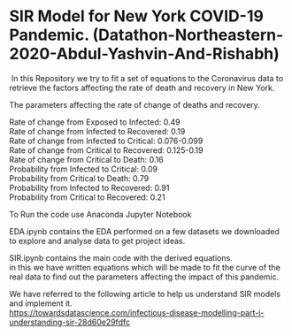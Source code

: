 SIR Model for New York COVID-19 Pandemic. (Datathon-Northeastern-2020-Abdul-Yashvin-And-Rishabh)
====================================================

 In this Repository we try to fit a set of equations to the Coronavirus data to retrieve the factors affecting the rate of death and recovery in New York.
 
 The parameters affecting the rate of change of deaths and recovery.
 
Rate of change from Exposed to Infected: 0.49 <br />
Rate of change from Infected to Recovered: 0.19 <br />
Rate of change from Infected to Critical: 0.076-0.099 <br />
Rate of change from Critical to Recovered: 0.125-0.19 <br />
Rate of change from Critical to Death: 0.16 <br />
Probability from Infected to Critical: 0.09 <br />
Probability from Critical to Death: 0.79 <br />
Probability from Infected to Recovered: 0.91 <br />
Probability from Critical to Recovered: 0.21 <br />

To Run the code use Anaconda Jupyter Notebook

EDA.ipynb contains the EDA performed on a few datasets we downloaded to explore and analyse data to get project ideas.

SIR.ipynb contains the main code with the derived equations. <br />
in this we have written equations which will be made to fit the curve of the real data to find out the parameters affecting the impact of this pandemic.

We have referred to the following article to help us understand SIR models and implement it. <br />
https://towardsdatascience.com/infectious-disease-modelling-part-i-understanding-sir-28d60e29fdfc
